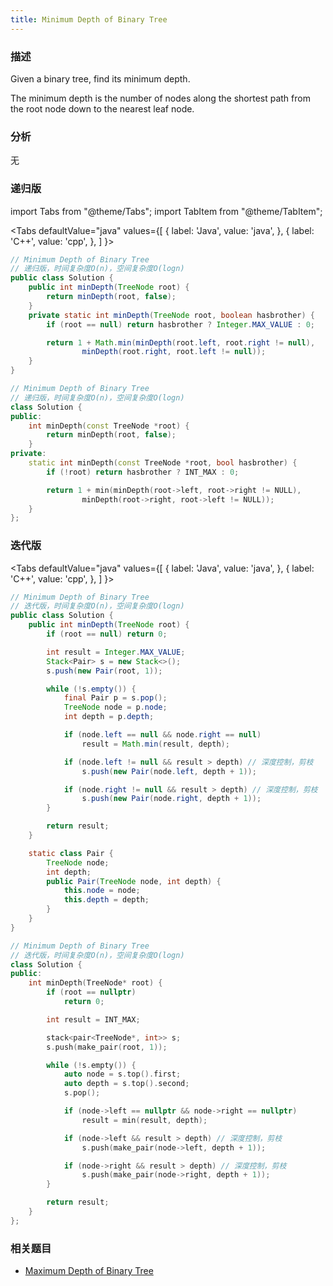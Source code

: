 ```yaml
---
title: Minimum Depth of Binary Tree
---
```


### 描述

Given a binary tree, find its minimum depth.

The minimum depth is the number of nodes along the shortest path from the root node down to the nearest leaf node.

### 分析

无

### 递归版

import Tabs from "@theme/Tabs";
import TabItem from "@theme/TabItem";

<Tabs
defaultValue="java"
values={[
{ label: 'Java', value: 'java', },
{ label: 'C++', value: 'cpp', },
]
}>
<TabItem value="java">

```java
// Minimum Depth of Binary Tree
// 递归版，时间复杂度O(n)，空间复杂度O(logn)
public class Solution {
    public int minDepth(TreeNode root) {
        return minDepth(root, false);
    }
    private static int minDepth(TreeNode root, boolean hasbrother) {
        if (root == null) return hasbrother ? Integer.MAX_VALUE : 0;

        return 1 + Math.min(minDepth(root.left, root.right != null),
                minDepth(root.right, root.left != null));
    }
}
```

</TabItem>
<TabItem value="cpp">

```cpp
// Minimum Depth of Binary Tree
// 递归版，时间复杂度O(n)，空间复杂度O(logn)
class Solution {
public:
    int minDepth(const TreeNode *root) {
        return minDepth(root, false);
    }
private:
    static int minDepth(const TreeNode *root, bool hasbrother) {
        if (!root) return hasbrother ? INT_MAX : 0;

        return 1 + min(minDepth(root->left, root->right != NULL),
                minDepth(root->right, root->left != NULL));
    }
};
```

</TabItem>
</Tabs>

### 迭代版

<Tabs
defaultValue="java"
values={[
{ label: 'Java', value: 'java', },
{ label: 'C++', value: 'cpp', },
]
}>
<TabItem value="java">

```java
// Minimum Depth of Binary Tree
// 迭代版，时间复杂度O(n)，空间复杂度O(logn)
public class Solution {
    public int minDepth(TreeNode root) {
        if (root == null) return 0;

        int result = Integer.MAX_VALUE;
        Stack<Pair> s = new Stack<>();
        s.push(new Pair(root, 1));

        while (!s.empty()) {
            final Pair p = s.pop();
            TreeNode node = p.node;
            int depth = p.depth;

            if (node.left == null && node.right == null)
                result = Math.min(result, depth);

            if (node.left != null && result > depth) // 深度控制，剪枝
                s.push(new Pair(node.left, depth + 1));

            if (node.right != null && result > depth) // 深度控制，剪枝
                s.push(new Pair(node.right, depth + 1));
        }

        return result;
    }

    static class Pair {
        TreeNode node;
        int depth;
        public Pair(TreeNode node, int depth) {
            this.node = node;
            this.depth = depth;
        }
    }
}
```

</TabItem>
<TabItem value="cpp">

```cpp
// Minimum Depth of Binary Tree
// 迭代版，时间复杂度O(n)，空间复杂度O(logn)
class Solution {
public:
    int minDepth(TreeNode* root) {
        if (root == nullptr)
            return 0;

        int result = INT_MAX;

        stack<pair<TreeNode*, int>> s;
        s.push(make_pair(root, 1));

        while (!s.empty()) {
            auto node = s.top().first;
            auto depth = s.top().second;
            s.pop();

            if (node->left == nullptr && node->right == nullptr)
                result = min(result, depth);

            if (node->left && result > depth) // 深度控制，剪枝
                s.push(make_pair(node->left, depth + 1));

            if (node->right && result > depth) // 深度控制，剪枝
                s.push(make_pair(node->right, depth + 1));
        }

        return result;
    }
};
```

</TabItem>
</Tabs>

### 相关题目

- [Maximum Depth of Binary Tree](maximum-depth-of-binary-tree.md)
